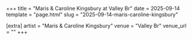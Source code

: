 +++
title = "Maris & Caroline Kingsbury at Valley Br"
date = 2025-09-14
template = "page.html"
slug = "2025-09-14-maris-caroline-kingsbury"

[extra]
artist = "Maris & Caroline Kingsbury"
venue = "Valley Br"
venue_url = ""
+++
